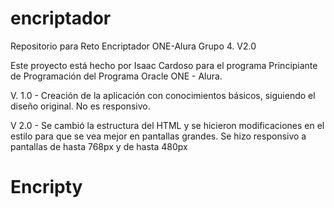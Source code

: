 # encriptador
Repositorio para Reto Encriptador  ONE-Alura Grupo 4. V2.0


Este proyecto está hecho por Isaac Cardoso para el programa Principiante de Programación del Programa Oracle ONE - Alura.

V. 1.0 - Creación de la aplicación con conocimientos básicos, siguiendo el diseño original.
         No es responsivo.
         
 V 2.0 - Se cambió la estructura del HTML y se hicieron modificaciones en el estilo para que se vea mejor en pantallas grandes.
          Se hizo responsivo a pantallas de hasta 768px y de hasta 480px
# Encripty
